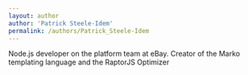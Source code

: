 ```yaml
---
layout: author
author: 'Patrick Steele-Idem'
permalink: /authors/Patrick_Steele-Idem
---
```


Node.js developer on the platform team at eBay. Creator of the Marko templating language and the RaptorJS Optimizer